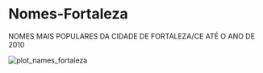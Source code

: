 # Nomes-Fortaleza
NOMES MAIS POPULARES DA CIDADE DE FORTALEZA/CE ATÉ O ANO DE 2010


![plot_names_fortaleza](https://user-images.githubusercontent.com/74928657/138612180-56d961c9-6c60-4201-bf1e-c21f8ac09c71.png)
